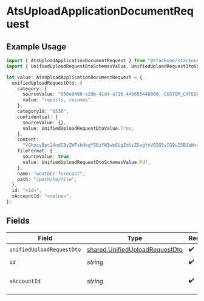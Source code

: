 # AtsUploadApplicationDocumentRequest

## Example Usage

```typescript
import { AtsUploadApplicationDocumentRequest } from "@stackone/stackone-client-ts/sdk/models/operations";
import { UnifiedUploadRequestDtoSchemasValue, UnifiedUploadRequestDtoValue } from "@stackone/stackone-client-ts/sdk/models/shared";

let value: AtsUploadApplicationDocumentRequest = {
  unifiedUploadRequestDto: {
    category: {
      sourceValue: "550e8400-e29b-41d4-a716-446655440000, CUSTOM_CATEGORY_NAME",
      value: "reports, resumes",
    },
    categoryId: "6530",
    confidential: {
      sourceValue: {},
      value: UnifiedUploadRequestDtoValue.True,
    },
    content:
      "VGhpcyBpc24ndCByZWFsbHkgYSBzYW1wbGUgZmlsZSwgYnV0IG5vIG9uZSB3aWxsIGV2ZXIga25vdyE",
    fileFormat: {
      sourceValue: true,
      value: UnifiedUploadRequestDtoSchemasValue.Pdf,
    },
    name: "weather-forecast",
    path: "/path/to/file",
  },
  id: "<id>",
  xAccountId: "<value>",
};
```

## Fields

| Field                                                                                   | Type                                                                                    | Required                                                                                | Description                                                                             |
| --------------------------------------------------------------------------------------- | --------------------------------------------------------------------------------------- | --------------------------------------------------------------------------------------- | --------------------------------------------------------------------------------------- |
| `unifiedUploadRequestDto`                                                               | [shared.UnifiedUploadRequestDto](../../../sdk/models/shared/unifieduploadrequestdto.md) | :heavy_check_mark:                                                                      | N/A                                                                                     |
| `id`                                                                                    | *string*                                                                                | :heavy_check_mark:                                                                      | N/A                                                                                     |
| `xAccountId`                                                                            | *string*                                                                                | :heavy_check_mark:                                                                      | The account identifier                                                                  |